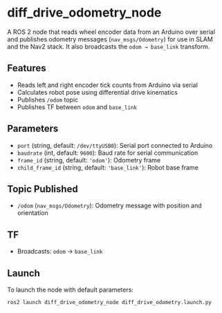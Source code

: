 # diff_drive_odometry_node

A ROS 2 node that reads wheel encoder data from an Arduino over serial and publishes odometry messages (`nav_msgs/Odometry`) for use in SLAM and the Nav2 stack. It also broadcasts the `odom → base_link` transform.

## Features

- Reads left and right encoder tick counts from Arduino via serial
- Calculates robot pose using differential drive kinematics
- Publishes `/odom` topic
- Publishes TF between `odom` and `base_link`

## Parameters

- `port` (string, default: `/dev/ttyUSB0`): Serial port connected to Arduino
- `baudrate` (int, default: `9600`): Baud rate for serial communication
- `frame_id` (string, default: `'odom'`): Odometry frame
- `child_frame_id` (string, default: `'base_link'`): Robot base frame

## Topic Published

- `/odom` (`nav_msgs/Odometry`): Odometry message with position and orientation

## TF

- Broadcasts: `odom` → `base_link`

## Launch

To launch the node with default parameters:
```bash
ros2 launch diff_drive_odometry_node diff_drive_odometry.launch.py

